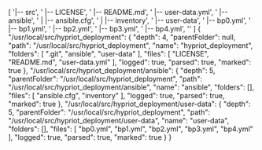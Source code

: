 [ '|-- src',
  '    |-- LICENSE',
  '    |-- README.md',
  '    |-- user-data.yml',
  '    |-- ansible',
  '    |   |-- ansible.cfg',
  '    |   |-- inventory',
  '    |-- user-data',
  '        |-- bp0.yml',
  '        |-- bp1.yml',
  '        |-- bp2.yml',
  '        |-- bp3.yml',
  '        |-- bp4.yml',
  '' ]
{
  "/usr/local/src/hypriot_deployment": {
    "depth": 4,
    "parentFolder": null,
    "path": "/usr/local/src/hypriot_deployment",
    "name": "hypriot_deployment",
    "folders": [
      ".git",
      "ansible",
      "user-data"
    ],
    "files": [
      "LICENSE",
      "README.md",
      "user-data.yml"
    ],
    "logged": true,
    "parsed": true,
    "marked": true
  },
  "/usr/local/src/hypriot_deployment/ansible": {
    "depth": 5,
    "parentFolder": "/usr/local/src/hypriot_deployment",
    "path": "/usr/local/src/hypriot_deployment/ansible",
    "name": "ansible",
    "folders": [],
    "files": [
      "ansible.cfg",
      "inventory"
    ],
    "logged": true,
    "parsed": true,
    "marked": true
  },
  "/usr/local/src/hypriot_deployment/user-data": {
    "depth": 5,
    "parentFolder": "/usr/local/src/hypriot_deployment",
    "path": "/usr/local/src/hypriot_deployment/user-data",
    "name": "user-data",
    "folders": [],
    "files": [
      "bp0.yml",
      "bp1.yml",
      "bp2.yml",
      "bp3.yml",
      "bp4.yml"
    ],
    "logged": true,
    "parsed": true,
    "marked": true
  }
}

